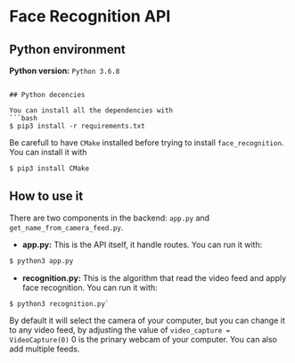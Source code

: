 # Face Recognition API

## Python environment

**Python version:** `Python 3.6.8`
```

## Python decencies

You can install all the dependencies with
```bash
$ pip3 install -r requirements.txt
```
Be carefull to have `CMake` installed before trying to install `face_recognition`. You can install it with
```bash
$ pip3 install CMake
```


## How to use it

There are two components in the backend: `app.py` and `get_name_from_camera_feed.py`.

* **app.py:** This is the API itself, it handle routes. You can run it with:
```bash
$ python3 app.py
```

* **recognition.py:** This is the algorithm that read the video feed and apply face recognition. You can run it
with:
```bash
$ python3 recognition.py`
```
By default it will select the camera of your computer, but you can change it to any video feed, by adjusting the value of `video_capture = VideoCapture(0)` 0 is the prinary webcam of your computer. You can also add multiple feeds.
